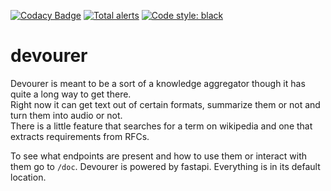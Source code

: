 [![Codacy Badge](https://app.codacy.com/project/badge/Grade/1525a18654274975b8fcfc6992216ad3)](https://www.codacy.com/gh/terminaldweller/devourer/dashboard?utm_source=github.com&amp;utm_medium=referral&amp;utm_content=terminaldweller/devourer&amp;utm_campaign=Badge_Grade)
[![Total alerts](https://img.shields.io/lgtm/alerts/g/terminaldweller/devourer.svg?logo=lgtm&logoWidth=18)](https://lgtm.com/projects/g/terminaldweller/devourer/alerts/)
[![Code style: black](https://img.shields.io/badge/code%20style-black-000000.svg)](https://github.com/psf/black)

# devourer
Devourer is meant to be a sort of a knowledge aggregator though it has quite a long way to get there.<br/>
Right now it can get text out of certain formats, summarize them or not and turn them into audio or not.<br/>
There is a little feature that searches for a term  on wikipedia and one that extracts requirements from RFCs.<br/>

To see what endpoints are present and how to use them or interact with them go to `/doc`. Devourer is powered by fastapi. Everything is in its default location.<br/>
